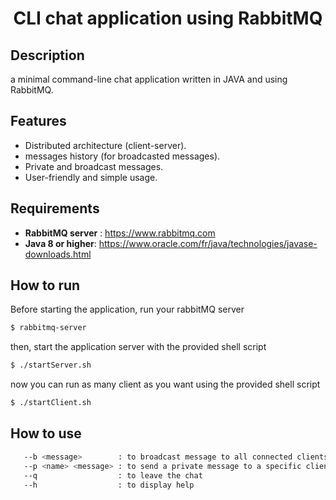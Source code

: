<h1 align=center> CLI chat application using RabbitMQ </h1>

## Description
a minimal command-line chat application written in JAVA and using RabbitMQ.

## Features
- Distributed architecture (client-server).
- messages history (for broadcasted messages).
- Private and broadcast messages.
- User-friendly and simple usage.

## Requirements 
-  **RabbitMQ server** : https://www.rabbitmq.com
-  **Java 8 or higher**: https://www.oracle.com/fr/java/technologies/javase-downloads.html

## How to run
Before starting the application, run your rabbitMQ server    
```sh
$ rabbitmq-server   
```   

then, start the application server with the provided shell script   
```sh
$ ./startServer.sh  
```   

now you can run as many client as you want using the provided shell script   
```sh
$ ./startClient.sh  
``` 

## How to use
```sh
   --b <message>        : to broadcast message to all connected clients    
   --p <name> <message> : to send a private message to a specific client     
   --q                  : to leave the chat    
   --h                  : to display help   
```